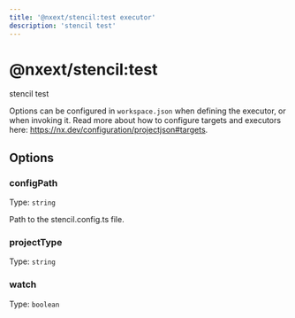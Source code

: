 ```yaml
---
title: '@nxext/stencil:test executor'
description: 'stencil test'
---
```


# @nxext/stencil:test

stencil test

Options can be configured in `workspace.json` when defining the executor, or when invoking it. Read more about how to configure targets and executors here: https://nx.dev/configuration/projectjson#targets.

## Options

### configPath

Type: `string`

Path to the stencil.config.ts file.

### projectType

Type: `string`

### watch

Type: `boolean`
